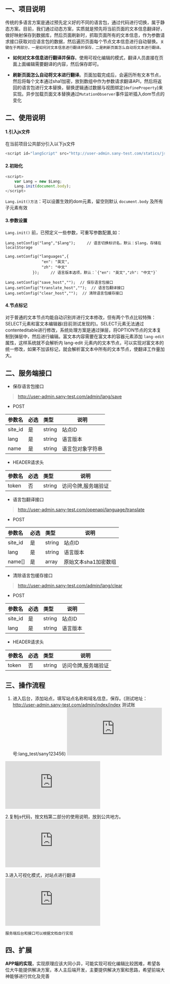 ## 一、项目说明
	
传统的多语言方案是通过预先定义好的不同的语言包，通过代码进行切换，属于静态方案。目前，我们通过动态方案，实质就是预先将当前页面的文本信息翻译好，做好映射保存到数据库，然后页面刷新时，抓取页面所有的文本信息，作为参数请求接口获取对应语言包的数据，然后遍历页面每个节点文本信息进行自动替换。`关键在于两部分，一是如何对文本信息进行翻译并保存，二是刷新页面怎么自动将文本进行翻译。`
	
- **如何对文本信息进行翻译并保存**。使用可视化编辑的模式，翻译人员直接在页面上面编辑需要翻译的内容，然后保存即可。

- **刷新页面怎么自动将文本进行翻译**。页面加载完成后，会遍历所有文本节点，然后将每个文本通过sha1加密，放到数组中作为参数请求翻译API，然后将返回的语言包进行文本替换，替换逻辑通过数据与视图绑定(`defineProperty`)来实现。异步加载页面文本替换通过`MutationObserver`事件监听插入dom节点的变化


## 二、使用说明


#### 1.引入js文件
在当前项目公共部分引入以下js文件
```javascript
<script id="langScript" src="http://user-admin.sany-test.com/statics/js/language.js?siteid=你的站点ID"></script>
```

#### 2.初始化
```javascript
<script>
    var Lang = new $Lang;
    Lang.init(document.body);
</script>
```
`Lang.init()方法`：可以设置生效的dom元素，留空则默认 `document.body` 及所有子元素有效

#### 3.参数设置
`Lang.init()` 前，已预定义一些参数，可重写参数配置,如：
```
Lang.setConfig("lang","$lang");     // 语言切换标识名，默认：$lang，存储在localStorage

Lang.setConfig("languages",{
                "en": "英文",
                "zh": "中文"
            });     // 语言版本选项，默认：`{"en": "英文","zh": "中文"}`

Lang.setConfig("save_host","");  // 保存语言包接口
Lang.setConfig("translate_host","");  // 语言包翻译接口
Lang.setConfig("clear_host","");  // 清除语言包缓存接口
```

#### 4.节点标记
对于普通的文本节点均能自动识别并进行文本修改，但有两个节点比较特殊：SELECT元素和富文本编辑器(目前测试发现的)。SELECT元素无法通过contenteditable进行修改，系统处理方案是通过弹层，将OPTION节点的文本复制到弹层中，然后进行编辑。富文本内容需要在富文本的容器元素添加 `lang-edit` 属性，这样系统就不会解析内 lang-edit 元素内的文本节点，可以实现对富文本的统一修改，如果不加该标记，就会解析富文本中所有的文本节点，使翻译工作量加大。

## 二、服务端接口

- 保存语言包接口


> http://user-admin.sany-test.com/admin/lang/save

- POST

|参数名|必选|类型|说明|
|:----    |:---|:----- |-----   |
|site_id |是  |string |站点ID   |
|lang |是  |string | 语言版本    |
|name |是  |string | 语言包对象字符串    |

- HEADER请求头

|参数名|必选|类型|说明|
|:----    |:---|:----- |-----   |
|token |否  |string |访问令牌,服务端验证   |


- 语言包翻译接口

> http://user-admin.sany-test.com/openapi/language/translate

- POST

|参数名|必选|类型|说明|
|:----    |:---|:----- |-----   |
|site_id |是  |string |站点ID   |
|lang |是  |string | 语言版本    |
|name[] |是  |array | 原始文本sha1加密数组    |

- 清除语言包缓存接口

> http://user-admin.sany-test.com/admin/lang/clear

- POST

|参数名|必选|类型|说明|
|:----    |:---|:----- |-----   |
|site_id |是  |string |站点ID   |
|lang |是  |string | 语言版本    |

- HEADER请求头

|参数名|必选|类型|说明|
|:----    |:---|:----- |-----   |
|token |否  |string |访问令牌,服务端验证   |

## 三、操作流程

1. 进入后台，添加站点，填写站点名称和域名信息，保存。(测试地址：http://user-admin.sany-test.com/admin/index/index  测试账号:lang_test/sany123456)
![](http://showdoc.sany-test.com/server/index.php?s=/api/attachment/visitFile/sign/fa3cee02f1b78fcb472d28c59cfe655b)

![](http://showdoc.sany-test.com/server/index.php?s=/api/attachment/visitFile/sign/db67ab9a2f0130dfb8afc997f5242162)

2.复制js代码，按文档第二部分的使用说明，放到公共地方。
![](http://showdoc.sany-test.com/server/index.php?s=/api/attachment/visitFile/sign/5fdf18785819730b8be87e2eecaec770)

3.进入可视化模式，对站点进行翻译
![](http://showdoc.sany-test.com/server/index.php?s=/api/attachment/visitFile/sign/4d0b0b705cdeb0a63fae18b1f2ad381e)

`服务端后台和接口可以根据文档自行实现`

## 四、扩展

**APP端的实现**，实现原理应该大同小异，可能实现可视化编辑比较困难，希望各位大牛能提供解决方案，本人主后端开发，主要提供解决方案和思路，希望前端大神能够进行优化及完善
